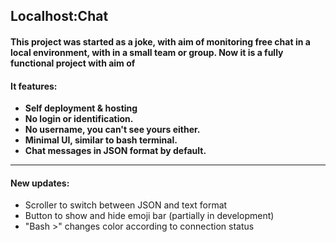 ## Localhost:Chat

#### This project was started as a joke, with aim of monitoring free chat in a local environment, with in a small team or group. Now it is a fully functional project with aim of 


#### It features:
* **Self deployment & hosting**
* **No login or identification.** 
* **No username, you can't see yours either.**
* **Minimal UI, similar to bash terminal.**
* **Chat messages in JSON format by default.**
----

#### New updates: 
* Scroller to switch between JSON and text format
* Button to show and hide emoji bar (partially in development)
* "Bash >" changes color according to connection status
